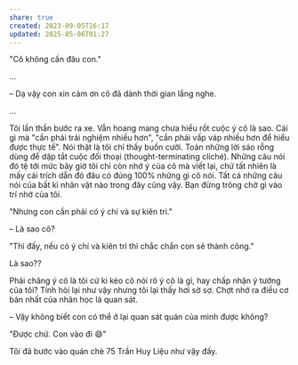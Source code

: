 ```yaml
---
share: true
created: 2023-09-05T16:17
updated: 2025-05-06T01:27
---
```

"Cô không cần đâu con."  
  
...  
  
– Dạ vậy con xin cảm ơn cô đã dành thời gian lắng nghe.  
  
...  
  
Tôi lần thần bước ra xe. Vẫn hoang mang chưa hiểu rốt cuộc ý cô là sao. Cái gì mà "cần phải trải nghiệm nhiều hơn", "cần phải vấp váp nhiều hơn để hiểu được thực tế". Nói thật là tôi chỉ thấy buồn cười. Toàn những lời sáo rỗng dùng để dập tắt cuộc đối thoại (thought-terminating cliché). Những câu nói đó tệ tới mức bây giờ tôi chỉ còn nhớ ý của cô mà viết lại, chứ tất nhiên là mấy cái trích dẫn đó đâu có đúng 100% những gì cô nói. Tất cả những câu nói của bất kì nhân vật nào trong đây cũng vậy. Bạn đừng trông chờ gì vào trí nhớ của tôi.  
  
"Nhưng con cần phải có ý chí và sự kiên trì."  
  
– Là sao cô?  

"Thì đấy, nếu có ý chí và kiên trì thì chắc chắn con sẽ thành công."  

Là sao??  
  
Phải chăng ý cô là tôi cứ kì kèo cô nói rõ ý cô là gì, hay chấp nhận ý tưởng của tôi? Tính hỏi lại như vậy nhưng tôi lại thấy hơi sờ sợ. Chợt nhớ ra điều cơ bản nhất của nhân học là quan sát.  
  
– Vậy không biết con có thể ở lại quan sát quán của mình được không?  
  
"Được chứ. Con vào đi 😄"  
  
Tôi đã bước vào quán chè 75 Trần Huy Liệu như vậy đấy.  
  
